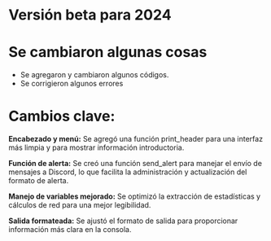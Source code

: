 # Versión beta para 2024

<h1>Se cambiaron algunas cosas</h1>

* Se agregaron y cambiaron algunos códigos.
* Se corrigieron algunos errores

<h1>Cambios clave:</h1>

<b>Encabezado y menú:</b> Se agregó una función print_header para una interfaz más limpia y para mostrar información introductoria.

<b>Función de alerta:</b> Se creó una función send_alert para manejar el envío de mensajes a Discord, lo que facilita la administración y actualización del formato de alerta.

<b>Manejo de variables mejorado:</b> Se optimizó la extracción de estadísticas y cálculos de red para una mejor legibilidad.

<b>Salida formateada:</b> Se ajustó el formato de salida para proporcionar información más clara en la consola.
